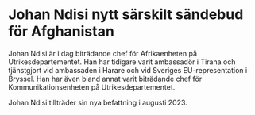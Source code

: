 # Johan Ndisi nytt särskilt sändebud för Afghanistan

Johan Ndisi är i dag biträdande chef för Afrikaenheten på Utrikesdepartementet. Han har tidigare varit ambassadör i Tirana och tjänstgjort vid ambassaden i Harare och vid Sveriges EU\-representation i Bryssel. Han har även bland annat varit biträdande chef för Kommunikationsenheten på Utrikesdepartementet.

Johan Ndisi tillträder sin nya befattning i augusti 2023\.
